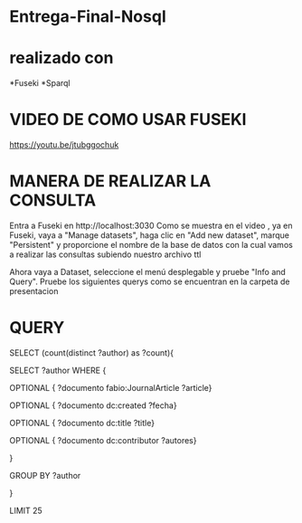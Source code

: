 # Entrega-Final-Nosql

# realizado con 
*Fuseki
*Sparql

# VIDEO DE COMO USAR FUSEKI
https://youtu.be/jtubggochuk

# MANERA DE REALIZAR LA CONSULTA 
Entra a Fuseki en http://localhost:3030 Como se muestra en el video 
, ya en Fuseki, vaya a "Manage datasets", haga clic en "Add new dataset", marque "Persistent" 
y proporcione el nombre de la base de datos con la cual vamos a realizar las consultas subiendo nuestro archivo ttl

Ahora vaya a Dataset, seleccione el menú desplegable y pruebe "Info and Query". 
Pruebe los siguientes querys como se encuentran en la carpeta de presentacion 

# QUERY

SELECT  (count(distinct ?author) as ?count){

SELECT ?author WHERE {
  
  OPTIONAL { ?documento fabio:JournalArticle ?article}
  
  OPTIONAL { ?documento dc:created ?fecha}
  
  OPTIONAL { ?documento dc:title  ?title}
  
  OPTIONAL { ?documento dc:contributor ?autores}

}
 
 GROUP BY ?author
 
 }
 
LIMIT 25

